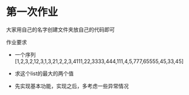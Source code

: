 # 第一次作业

大家用自己的名字创建文件夹放自己的代码即可

作业要求

* 一个序列[1,2,3,2,12,3,1,3,21,2,2,3,4111,22,3333,444,111,4,5,777,65555,45,33,45]

* 求这个list的最大的两个值
* 先实现基本功能，实现之后，多考虑一些异常情况